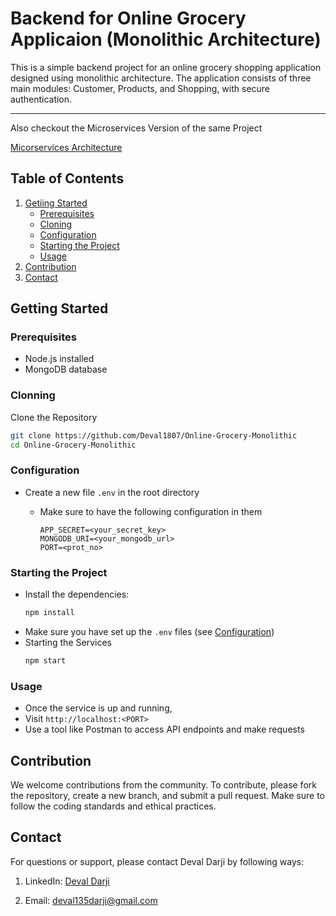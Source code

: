 # Backend for Online Grocery Applicaion (Monolithic Architecture)

This is a simple backend project for an online grocery shopping application designed using monolithic architecture. The application consists of three main modules: Customer, Products, and Shopping, with secure authentication.

---

Also checkout the Microservices Version of the same Project

[Micorservices Architecture](https://github.com/Deval1807/Online-Grocery-Microservices)


## Table of Contents

1. [Getiing Started](#getting-started)
    - [Prerequisites](#prerequisites)
    - [Cloning](#cloning)
    - [Configuration](#configuration)
    - [Starting the Project](#starting-the-project)
    - [Usage](#usage)
2. [Contribution](#contribution)
3. [Contact](#contact)


## Getting Started

### Prerequisites

- Node.js installed
- MongoDB database


### Clonning

Clone the Repository

```bash
git clone https://github.com/Deval1807/Online-Grocery-Monolithic
cd Online-Grocery-Monolithic
```


### Configuration

- Create a new file `.env` in the root directory
    - Make sure to have the following configuration in them

        ```env
        APP_SECRET=<your_secret_key>
        MONGODB_URI=<your_mongodb_url>
        PORT=<prot_no>
        ```


### Starting the Project

- Install the dependencies:
    ```bash
    npm install
    ```
- Make sure you have set up the `.env` files (see [Configuration](#configuration))
- Starting the Services
    ```bash
    npm start
    ```


### Usage

- Once the service is up and running,
- Visit  `http://localhost:<PORT>` 
- Use a tool like Postman to access API endpoints and make requests


## Contribution

We welcome contributions from the community. To contribute, please fork the repository, create a new branch, and submit a pull request. Make sure to follow the coding standards and ethical practices. 


## Contact

For questions or support, please contact Deval Darji by following ways:

1. LinkedIn: [Deval Darji](https://www.linkedin.com/in/deval-darji-a15002226/)

2. Email: [deval135darji@gmail.com](mailto:deval135darji@gmail.com)